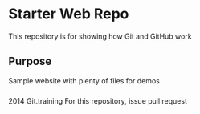 # Starter Web Repo

This repository is for showing how Git and GitHub work

## Purpose

Sample website with plenty of files for demos

###
2014 Git.training
For this repository, issue pull request 
